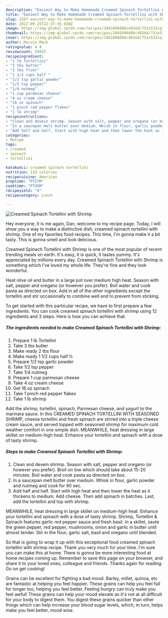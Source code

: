 ```yaml
---
description: "Easiest Way to Make Homemade Creamed Spinach Tortellini with Shrimp"
title: "Easiest Way to Make Homemade Creamed Spinach Tortellini with Shrimp"
slug: 2267-easiest-way-to-make-homemade-creamed-spinach-tortellini-with-shrimp
date: 2022-09-25T22:37:35.038Z
image: https://img-global.cpcdn.com/recipes/1841096806c4816d/751x532cq70/creamed-spinach-tortellini-with-shrimp-recipe-main-photo.jpg
thumbnail: https://img-global.cpcdn.com/recipes/1841096806c4816d/751x532cq70/creamed-spinach-tortellini-with-shrimp-recipe-main-photo.jpg
cover: https://img-global.cpcdn.com/recipes/1841096806c4816d/751x532cq70/creamed-spinach-tortellini-with-shrimp-recipe-main-photo.jpg
author: Marvin Mack
ratingvalue: 4.4
reviewcount: 24925
recipeingredient:
- "1 lb Tortellini"
- "3 tbs butter"
- "2 tbs flour"
- "1 1/2 cups half "
- "1/2 tsp garlic powder"
- "1/2 tsp pepper"
- "1/4 nutmeg"
- "1 cup parmesan cheese"
- "4 oz cream cheese"
- "16 oz spinach"
- "1 pinch red pepper flakes"
- "1 lb shrimp"
recipeinstructions:
- "Clean and devein shrimp. Season with salt, pepper and oregano (or however you prefer). Broil on low which should take about 15-20 minutes. Boil water and cook pasta as directed on box."
- "In a saucepan melt butter over medium. Whisk in flour, garlic powder and nutmeg and cook for 90 sec."
- "Add half and half. Start with high heat and then lower the heat as it thickens to medium. Add cheese. Then add spinach in batches. Last, add the tortellini and top with shrimp."
categories:
- Recipe
tags:
- creamed
- spinach
- tortellini

katakunci: creamed spinach tortellini 
nutrition: 133 calories
recipecuisine: American
preptime: "PT27M"
cooktime: "PT45M"
recipeyield: "4"
recipecategory: Lunch

---
```



![Creamed Spinach Tortellini with Shrimp](https://img-global.cpcdn.com/recipes/1841096806c4816d/751x532cq70/creamed-spinach-tortellini-with-shrimp-recipe-main-photo.jpg)

Hey everyone, it is me again, Dan, welcome to my recipe page. Today, I will show you a way to make a distinctive dish, creamed spinach tortellini with shrimp. One of my favorites food recipes. This time, I'm gonna make it a bit tasty. This is gonna smell and look delicious.

Creamed Spinach Tortellini with Shrimp is one of the most popular of recent trending meals on earth. It's easy, it is quick, it tastes yummy. It's appreciated by millions every day. Creamed Spinach Tortellini with Shrimp is something which I've loved my whole life. They're fine and they look wonderful.

Heat olive oil and butter in a large pot over medium high heat. Season with salt, pepper and oregano (or however you prefer). Boil water and cook pasta as directed on box. Add in all of the other ingredients except the tortellini and stir occasionally to combine well and to prevent from sticking.


To get started with this particular recipe, we have to first prepare a few ingredients. You can cook creamed spinach tortellini with shrimp using 12 ingredients and 3 steps. Here is how you can achieve that.

<!--inarticleads1-->

##### The ingredients needed to make Creamed Spinach Tortellini with Shrimp:

1. Prepare 1 lb Tortellini
1. Take 3 tbs butter
1. Make ready 2 tbs flour
1. Make ready 1 1/2 cups half ½
1. Prepare 1/2 tsp garlic powder
1. Take 1/2 tsp pepper
1. Take 1/4 nutmeg
1. Prepare 1 cup parmesan cheese
1. Take 4 oz cream cheese
1. Get 16 oz spinach
1. Take 1 pinch red pepper flakes
1. Take 1 lb shrimp


Add the shrimp, tortellini, spinach, Parmesan cheese, and yogurt to the marinara sauce. In this CREAMED SPINACH TORTELLINI WITH SEASONED SHRIMP, cheese tortellini and fresh spinach are stirred into a triple cheese cream sauce, and served topped with seasoned shrimp for maximum cold weather comfort in one simple dish. MEANWHILE, heat dressing in large skillet on medium-high heat. Enhance your tortellini and spinach with a dose of tasty shrimp. 

<!--inarticleads2-->

##### Steps to make Creamed Spinach Tortellini with Shrimp:

1. Clean and devein shrimp. Season with salt, pepper and oregano (or however you prefer). Broil on low which should take about 15-20 minutes. Boil water and cook pasta as directed on box.
1. In a saucepan melt butter over medium. Whisk in flour, garlic powder and nutmeg and cook for 90 sec.
1. Add half and half. Start with high heat and then lower the heat as it thickens to medium. Add cheese. Then add spinach in batches. Last, add the tortellini and top with shrimp.


MEANWHILE, heat dressing in large skillet on medium-high heat. Enhance your tortellini and spinach with a dose of tasty shrimp. Shrimp, Tortellini &amp; Spinach features garlic red pepper sauce and fresh basil. In a skillet, saute the green pepper, red pepper, mushrooms, onion and garlic in butter until almost tender. Stir in the flour, garlic salt, basil and oregano until blended. 

So that is going to wrap it up with this exceptional food creamed spinach tortellini with shrimp recipe. Thank you very much for your time. I'm sure you can make this at home. There is gonna be more interesting food at home recipes coming up. Remember to save this page on your browser, and share it to your loved ones, colleague and friends. Thanks again for reading. Go on get cooking!

Grains can be excellent for fighting a bad mood. Barley, millet, quinoa, etc are fantastic at helping you feel happier. These grains can help you feel full for longer too, helping you feel better. Feeling hungry can truly make you feel awful! These grains can help your mood elevate as it's not at all difficult for your body to digest them. You digest these grains quicker than other things which can help increase your blood sugar levels, which, in turn, helps make you feel better, mood wise.
